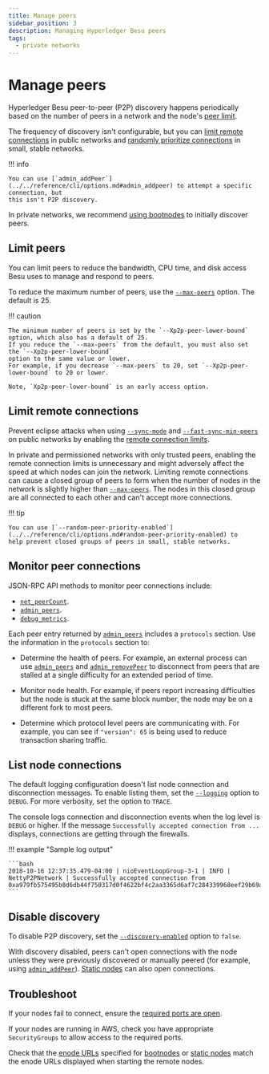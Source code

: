 ```yaml
---
title: Manage peers
sidebar_position: 3
description: Managing Hyperledger Besu peers
tags:
  - private networks
---
```


# Manage peers

Hyperledger Besu peer-to-peer (P2P) discovery happens periodically based on the number of peers in a network and the node's [peer limit](#limit-peers).

The frequency of discovery isn't configurable, but you can [limit remote connections](#limit-remote-connections) in public networks and [randomly prioritize connections](../../reference/cli/options.md#random-peer-priority-enabled) in small, stable networks.

!!! info

    You can use [`admin_addPeer`](../../reference/cli/options.md#admin_addpeer) to attempt a specific connection, but
    this isn't P2P discovery.

In private networks, we recommend [using bootnodes](../../../private-networks/how-to/configure/bootnodes.md) to initially discover peers.

## Limit peers

You can limit peers to reduce the bandwidth, CPU time, and disk access Besu uses to manage and respond to peers.

To reduce the maximum number of peers, use the [`--max-peers`](../../reference/cli/options.md#max-peers) option. The default is 25.

!!! caution

    The minimum number of peers is set by the `--Xp2p-peer-lower-bound` option, which also has a default of 25.
    If you reduce the `--max-peers` from the default, you must also set the `--Xp2p-peer-lower-bound`
    option to the same value or lower.
    For example, if you decrease `--max-peers` to 20, set `--Xp2p-peer-lower-bound` to 20 or lower.

    Note, `Xp2p-peer-lower-bound` is an early access option.

## Limit remote connections

Prevent eclipse attacks when using [`--sync-mode`](../../reference/cli/options.md#sync-mode) and [`--fast-sync-min-peers`](../../reference/cli/options.md#fast-sync-min-peers) on public networks by enabling the [remote connection limits](../../reference/cli/options.md#remote-connections-limit-enabled).

In private and permissioned networks with only trusted peers, enabling the remote connection limits is unnecessary and might adversely affect the speed at which nodes can join the network. Limiting remote connections can cause a closed group of peers to form when the number of nodes in the network is slightly higher than [`--max-peers`](../../reference/cli/options.md#max-peers). The nodes in this closed group are all connected to each other and can't accept more connections.

!!! tip

    You can use [`--random-peer-priority-enabled`](../../reference/cli/options.md#random-peer-priority-enabled) to
    help prevent closed groups of peers in small, stable networks.

## Monitor peer connections

JSON-RPC API methods to monitor peer connections include:

- [`net_peerCount`](../../reference/api/index.md#net_peercount).
- [`admin_peers`](../../reference/api/index.md#admin_peers).
- [`debug_metrics`](../../reference/api/index.md#debug_metrics).

Each peer entry returned by [`admin_peers`](../../reference/api/index.md#admin_peers) includes a `protocols` section. Use the information in the `protocols` section to:

- Determine the health of peers. For example, an external process can use [`admin_peers`](../../reference/api/index.md#admin_peers) and [`admin_removePeer`](../../reference/api/index.md#admin_removepeer) to disconnect from peers that are stalled at a single difficulty for an extended period of time.

- Monitor node health. For example, if peers report increasing difficulties but the node is stuck at the same block number, the node may be on a different fork to most peers.

- Determine which protocol level peers are communicating with. For example, you can see if `"version": 65` is being used to reduce transaction sharing traffic.

## List node connections

The default logging configuration doesn't list node connection and disconnection messages. To enable listing them, set the [`--logging`](../../reference/cli/options.md#logging) option to `DEBUG`. For more verbosity, set the option to `TRACE`.

The console logs connection and disconnection events when the log level is `DEBUG` or higher. If the message `Successfully accepted connection from ...` displays, connections are getting through the firewalls.

!!! example "Sample log output"

    ```bash
    2018-10-16 12:37:35.479-04:00 | nioEventLoopGroup-3-1 | INFO | NettyP2PNetwork | Successfully accepted connection from 0xa979fb575495b8d6db44f750317d0f4622bf4c2aa3365d6af7c284339968eef29b69ad0dce72a4d8db5ebb4968de0e3bec910127f134779fbcb0cb6d3331163c
    ```

## Disable discovery

To disable P2P discovery, set the [`--discovery-enabled`](../../reference/cli/options.md#discovery-enabled) option to `false`.

With discovery disabled, peers can't open connections with the node unless they were previously discovered or manually peered (for example, using [`admin_addPeer`](../../reference/api/index.md#admin_addpeer)). [Static nodes](static-nodes.md) can also open connections.

## Troubleshoot

If your nodes fail to connect, ensure the [required ports are open](configure-ports.md).

If your nodes are running in AWS, check you have appropriate `SecurityGroups` to allow access to the required ports.

Check that the [enode URLs](../../concepts/node-keys.md#enode-url) specified for [bootnodes](../../../private-networks/how-to/configure/bootnodes.md) or [static nodes](static-nodes.md) match the enode URLs displayed when starting the remote nodes.
